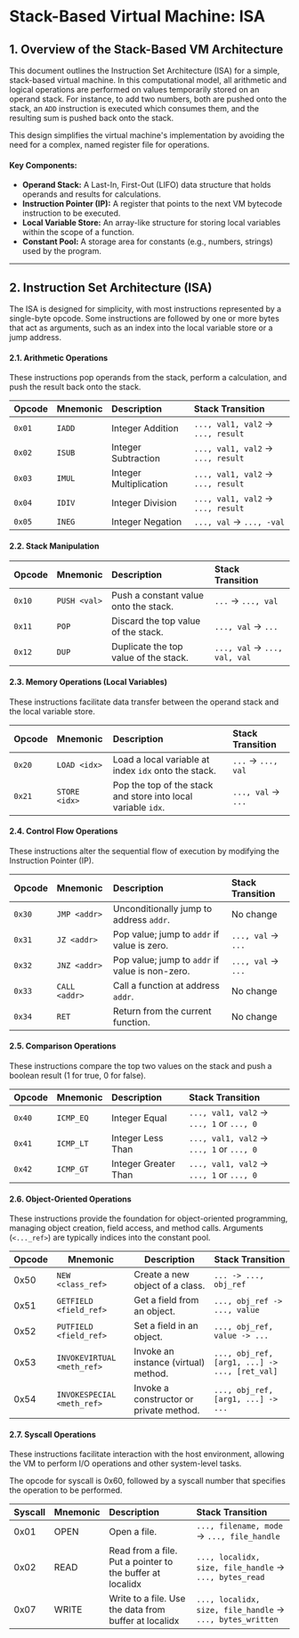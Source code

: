 # Stack-Based Virtual Machine: ISA

## 1. Overview of the Stack-Based VM Architecture

This document outlines the Instruction Set Architecture (ISA) for a simple, stack-based virtual machine. In this computational model, all arithmetic and logical operations are performed on values temporarily stored on an operand stack. For instance, to add two numbers, both are pushed onto the stack, an `ADD` instruction is executed which consumes them, and the resulting sum is pushed back onto the stack.

This design simplifies the virtual machine's implementation by avoiding the need for a complex, named register file for operations.

#### Key Components:

- **Operand Stack:** A Last-In, First-Out (LIFO) data structure that holds operands and results for calculations.
- **Instruction Pointer (IP):** A register that points to the next VM bytecode instruction to be executed.
- **Local Variable Store:** An array-like structure for storing local variables within the scope of a function.
- **Constant Pool:** A storage area for constants (e.g., numbers, strings) used by the program.

---

## 2. Instruction Set Architecture (ISA)

The ISA is designed for simplicity, with most instructions represented by a single-byte opcode. Some instructions are followed by one or more bytes that act as arguments, such as an index into the local variable store or a jump address.

#### 2.1. Arithmetic Operations

These instructions pop operands from the stack, perform a calculation, and push the result back onto the stack.

| Opcode | Mnemonic | Description            | Stack Transition                   |
| :----- | :------- | :--------------------- | :--------------------------------- |
| `0x01` | `IADD`   | Integer Addition       | `..., val1, val2` -> `..., result` |
| `0x02` | `ISUB`   | Integer Subtraction    | `..., val1, val2` -> `..., result` |
| `0x03` | `IMUL`   | Integer Multiplication | `..., val1, val2` -> `..., result` |
| `0x04` | `IDIV`   | Integer Division       | `..., val1, val2` -> `..., result` |
| `0x05` | `INEG`   | Integer Negation       | `..., val` -> `..., -val`          |

#### 2.2. Stack Manipulation

| Opcode | Mnemonic     | Description                           | Stack Transition              |
| :----- | :----------- | :------------------------------------ | :---------------------------- |
| `0x10` | `PUSH <val>` | Push a constant value onto the stack. | `...` -> `..., val`           |
| `0x11` | `POP`        | Discard the top value of the stack.   | `..., val` -> `...`           |
| `0x12` | `DUP`        | Duplicate the top value of the stack. | `..., val` -> `..., val, val` |

#### 2.3. Memory Operations (Local Variables)

These instructions facilitate data transfer between the operand stack and the local variable store.

| Opcode | Mnemonic      | Description                                                   | Stack Transition    |
| :----- | :------------ | :------------------------------------------------------------ | :------------------ |
| `0x20` | `LOAD <idx>`  | Load a local variable at index `idx` onto the stack.          | `...` -> `..., val` |
| `0x21` | `STORE <idx>` | Pop the top of the stack and store into local variable `idx`. | `..., val` -> `...` |

#### 2.4. Control Flow Operations

These instructions alter the sequential flow of execution by modifying the Instruction Pointer (IP).

| Opcode | Mnemonic      | Description                                     | Stack Transition    |
| :----- | :------------ | :---------------------------------------------- | :------------------ |
| `0x30` | `JMP <addr>`  | Unconditionally jump to address `addr`.         | No change           |
| `0x31` | `JZ <addr>`   | Pop value; jump to `addr` if value is zero.     | `..., val` -> `...` |
| `0x32` | `JNZ <addr>`  | Pop value; jump to `addr` if value is non-zero. | `..., val` -> `...` |
| `0x33` | `CALL <addr>` | Call a function at address `addr`.              | No change           |
| `0x34` | `RET`         | Return from the current function.               | No change           |

#### 2.5. Comparison Operations

These instructions compare the top two values on the stack and push a boolean result (1 for true, 0 for false).

| Opcode | Mnemonic  | Description          | Stack Transition                          |
| :----- | :-------- | :------------------- | :---------------------------------------- |
| `0x40` | `ICMP_EQ` | Integer Equal        | `..., val1, val2` -> `..., 1` or `..., 0` |
| `0x41` | `ICMP_LT` | Integer Less Than    | `..., val1, val2` -> `..., 1` or `..., 0` |
| `0x42` | `ICMP_GT` | Integer Greater Than | `..., val1, val2` -> `..., 1` or `..., 0` |

#### 2.6. Object-Oriented Operations

These instructions provide the foundation for object-oriented programming, managing object creation, field access, and method calls. Arguments (`<..._ref>`) are typically indices into the constant pool.

| Opcode | Mnemonic                   | Description                             | Stack Transition                              |
| ------ | -------------------------- | --------------------------------------- | --------------------------------------------- |
| 0x50   | `NEW <class_ref>`          | Create a new object of a class.         | `... -> ..., obj_ref`                         |
| 0x51   | `GETFIELD <field_ref>`     | Get a field from an object.             | `..., obj_ref -> ..., value`                  |
| 0x52   | `PUTFIELD <field_ref>`     | Set a field in an object.               | `..., obj_ref, value -> ...`                  |
| 0x53   | `INVOKEVIRTUAL <meth_ref>` | Invoke an instance (virtual) method.    | `..., obj_ref, [arg1, ...] -> ..., [ret_val]` |
| 0x54   | `INVOKESPECIAL <meth_ref>` | Invoke a constructor or private method. | `..., obj_ref, [arg1, ...] -> ...`            |

#### 2.7. Syscall Operations

These instructions facilitate interaction with the host environment, allowing the VM to perform I/O operations and other system-level tasks.

The opcode for syscall is 0x60, followed by a syscall number that specifies the operation to be performed.

| Syscall | Mnemonic | Description                                               | Stack Transition                                           |
| :------ | :------- | :-------------------------------------------------------- | :--------------------------------------------------------- |
| 0x01    | OPEN     | Open a file.                                              | `..., filename, mode` -> `..., file_handle`                |
| 0x02    | READ     | Read from a file. Put a pointer to the buffer at localidx | `..., localidx, size, file_handle` -> `..., bytes_read`    |
| 0x07    | WRITE    | Write to a file. Use the data from buffer at localidx     | `..., localidx, size, file_handle` -> `..., bytes_written` |
